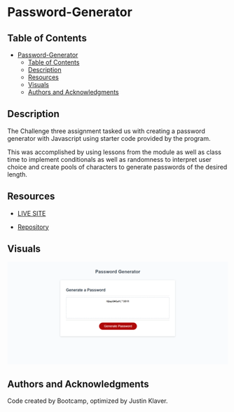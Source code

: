 # Password-Generator

## Table of Contents

- [Password-Generator](#password-generator)
  - [Table of Contents](#table-of-contents)
  - [Description](#description)
  - [Resources](#resources)
  - [Visuals](#visuals)
  - [Authors and Acknowledgments](#authors-and-acknowledgments)

## Description

The Challenge three assignment tasked us with creating a password generator with Javascript using starter code provided by the program.

This was accomplished by using lessons from the module as well as class time to implement conditionals as well as randomness to interpret user choice and create pools of characters to generate passwords of the desired length.

## Resources

- [LIVE SITE](https://jklaver91.github.io/Password-Generator/)

- [Repository](https://github.com/Jklaver91/Password-Generator)

## Visuals

![Portfolio Site](./Assets/images/Password-Generator.png)

## Authors and Acknowledgments

Code created by Bootcamp, optimized by Justin Klaver.
